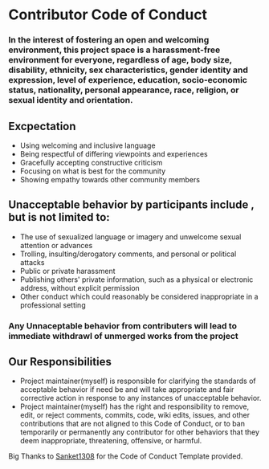 # Contributor Code of Conduct

### In the interest of fostering an open and welcoming environment, this project space is a harassment-free environment for everyone, regardless of age, body size, disability, ethnicity, sex characteristics, gender identity and expression, level of experience, education, socio-economic status, nationality, personal appearance, race, religion, or sexual identity and orientation.

## Excpectation

- Using welcoming and inclusive language
- Being respectful of differing viewpoints and experiences
- Gracefully accepting constructive criticism
- Focusing on what is best for the community
- Showing empathy towards other community members

## Unacceptable behavior by participants include , but is not limited to:

- The use of sexualized language or imagery and unwelcome sexual attention or advances
- Trolling, insulting/derogatory comments, and personal or political attacks
- Public or private harassment
- Publishing others' private information, such as a physical or electronic address, without explicit permission
- Other conduct which could reasonably be considered inappropriate in a professional setting

### Any Unnaceptable behavior from contributers will lead to immediate withdrawl of unmerged works from the project

## Our Responsibilities
- Project maintainer(myself) is responsible for clarifying the standards of acceptable behavior if need be and will take appropriate and fair corrective action in response to any instances of unacceptable behavior.
- Project maintainer(myself) has the right and responsibility to remove, edit, or reject comments, commits, code, wiki edits, issues, and other contributions that are not aligned to this Code of Conduct, or to ban temporarily or permanently any contributor for other behaviors that they deem inappropriate, threatening, offensive, or harmful.

Big Thanks to [Sanket1308](https://github.com/Sanket1308) for the Code of Conduct Template provided. 
